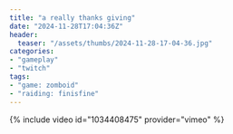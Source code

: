 ```yaml
---
title: "a really thanks giving"
date: "2024-11-28T17:04:36Z"
header:
  teaser: "/assets/thumbs/2024-11-28-17-04-36.jpg"
categories:
- "gameplay"
- "twitch"
tags:
- "game: zomboid"
- "raiding: finisfine"
---
```

{% include video id="1034408475" provider="vimeo" %}
